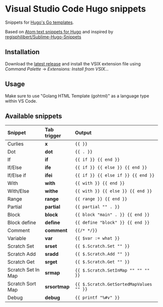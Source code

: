 # Visual Studio Code Hugo snippets

Snippets for [Hugo's Go templates](https://gohugo.io/templates/introduction/).

Based on [Atom text snippets for Hugo](https://github.com/holehan/atom-hugo-snippets) and inspired by [regisphilibert/Sublime-Hugo-Snippets](https://github.com/regisphilibert/Sublime-Hugo-Snippets)

## Installation

Download the [latest release](https://github.com/holehan/vscode-hugo-snippets/releases) and install the VSIX extension file using _Command Palette_ -> _Extensions: Install from VSIX..._

## Usage

Make sure to use "Golang HTML Template (gohtml)" as a language type within VS Code.

## Available snippets

| Snippet            | Tab trigger   | Output                                  |
| :----------------- | :------------ | :-------------------------------------- |
| Curlies            | **x**         | `{{ }}`                                 |
| Dot                | **dot**       | `{{ . }}`                               |
| If                 | **if**        | `{{ if }} {{ end }}`                    |
| If/Else            | **ife**       | `{{ if }} {{ else }} {{ end }}`         |
| If/Else if         | **ifei**      | `{{ if }} {{ else if }} {{ end }}`      |
| With               | **with**      | `{{ with }} {{ end }}`                  |
| With/Else          | **withe**     | `{{ with }} {{ else }} {{ end }}`       |
| Range              | **range**     | `{{ range }} {{ end }}`                 |
| Partial            | **partial**   | `{{ partial "" . }}`                    |
| Block              | **block**     | `{{ block "main" . }} {{ end }}`        |
| Block define       | **define**    | `{{ define "block" }} {{ end }}`        |
| Comment            | **comment**   | `{{/* */}}`                             |
| Variable           | **var**       | `{{ $var := what }}`                    |
| Scratch Set        | **srset**     | `{{ $.Scratch.Set "" }}`                |
| Scratch Add        | **sradd**     | `{{ $.Scratch.Add "" }}`                |
| Scratch Get        | **srget**     | `{{ $.Scratch.Get "" }}`                |
| Scratch Set In Map | **srmap**     | `{{ $.Scratch.SetInMap "" "" "" }}`     |
| Scratch Sort Map   | **srsortmap** | `{{ $.Scratch.GetSortedMapValues "" }}` |
| Debug              | **debug**     | `{{ printf "%#v" }}`                    |
